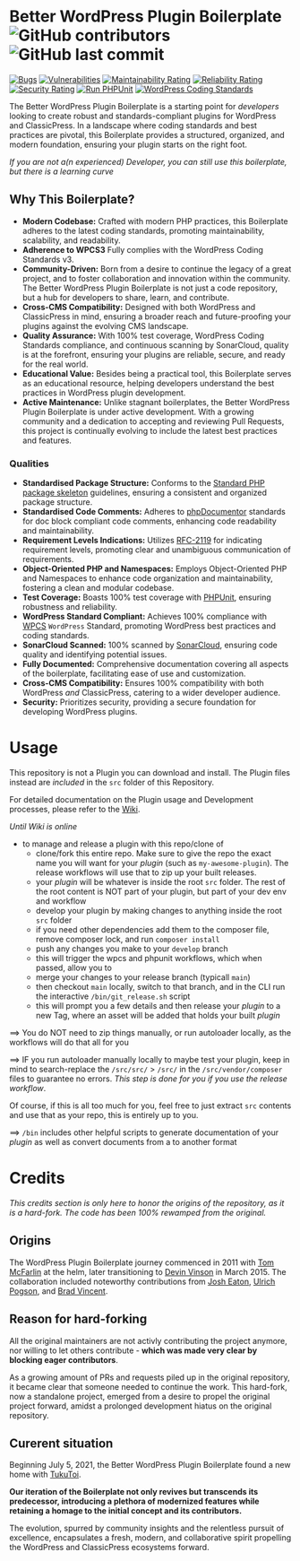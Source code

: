 # Better WordPress Plugin Boilerplate ![GitHub contributors](https://img.shields.io/github/contributors/TukuToi/better-wp-plugin-boilerplate) ![GitHub last commit](https://img.shields.io/github/last-commit/TukuToi/better-wp-plugin-boilerplate)
[![Bugs](https://sonarcloud.io/api/project_badges/measure?project=TukuToi_better-wp-plugin-boilerplate&metric=bugs)](https://sonarcloud.io/dashboard?id=TukuToi_better-wp-plugin-boilerplate) [![Vulnerabilities](https://sonarcloud.io/api/project_badges/measure?project=TukuToi_better-wp-plugin-boilerplate&metric=vulnerabilities)](https://sonarcloud.io/dashboard?id=TukuToi_better-wp-plugin-boilerplate) [![Maintainability Rating](https://sonarcloud.io/api/project_badges/measure?project=TukuToi_better-wp-plugin-boilerplate&metric=sqale_rating)](https://sonarcloud.io/dashboard?id=TukuToi_better-wp-plugin-boilerplate) [![Reliability Rating](https://sonarcloud.io/api/project_badges/measure?project=TukuToi_better-wp-plugin-boilerplate&metric=reliability_rating)](https://sonarcloud.io/dashboard?id=TukuToi_better-wp-plugin-boilerplate) [![Security Rating](https://sonarcloud.io/api/project_badges/measure?project=TukuToi_better-wp-plugin-boilerplate&metric=security_rating)](https://sonarcloud.io/dashboard?id=TukuToi_better-wp-plugin-boilerplate) [![Run PHPUnit](https://github.com/TukuToi/better-wp-plugin-boilerplate/actions/workflows/phpunit.yml/badge.svg)](https://github.com/TukuToi/better-wp-plugin-boilerplate/actions/workflows/phpunit.yml) [![WordPress Coding Standards](https://github.com/TukuToi/better-wp-plugin-boilerplate/actions/workflows/wpcs.yml/badge.svg)](https://github.com/TukuToi/better-wp-plugin-boilerplate/actions/workflows/wpcs.yml)

The Better WordPress Plugin Boilerplate is a starting point for *developers* looking to create robust and standards-compliant plugins for WordPress and ClassicPress. In a landscape where coding standards and best practices are pivotal, this Boilerplate provides a structured, organized, and modern foundation, ensuring your plugin starts on the right foot.

*If you are not a(n experienced) Developer, you can still use this boilerplate, but there is a learning curve*

## Why This Boilerplate?

- **Modern Codebase:** Crafted with modern PHP practices, this Boilerplate adheres to the latest coding standards, promoting maintainability, scalability, and readability.
- **Adherence to WPCS3** Fully complies with the WordPress Coding Standards v3.
- **Community-Driven:** Born from a desire to continue the legacy of a great project, and to foster collaboration and innovation within the community. The Better WordPress Plugin Boilerplate is not just a code repository, but a hub for developers to share, learn, and contribute.
- **Cross-CMS Compatibility:** Designed with both WordPress and ClassicPress in mind, ensuring a broader reach and future-proofing your plugins against the evolving CMS landscape.
- **Quality Assurance:** With 100% test coverage, WordPress Coding Standards compliance, and continuous scanning by SonarCloud, quality is at the forefront, ensuring your plugins are reliable, secure, and ready for the real world.
- **Educational Value:** Besides being a practical tool, this Boilerplate serves as an educational resource, helping developers understand the best practices in WordPress plugin development.
- **Active Maintenance:** Unlike stagnant boilerplates, the Better WordPress Plugin Boilerplate is under active development. With a growing community and a dedication to accepting and reviewing Pull Requests, this project is continually evolving to include the latest best practices and features.

### Qualities

- **Standardised Package Structure:** Conforms to the [Standard PHP package skeleton](https://github.com/php-pds/skeleton) guidelines, ensuring a consistent and organized package structure.
- **Standardised Code Comments:** Adheres to [phpDocumentor](https://docs.phpdoc.org/guide/guides/docblocks.html) standards for doc block compliant code comments, enhancing code readability and maintainability.
- **Requirement Levels Indications:** Utilizes [RFC-2119](https://datatracker.ietf.org/doc/html/rfc2119) for indicating requirement levels, promoting clear and unambiguous communication of requirements.
- **Object-Oriented PHP and Namespaces:** Employs Object-Oriented PHP and Namespaces to enhance code organization and maintainability, fostering a clean and modular codebase.
- **Test Coverage:** Boasts 100% test coverage with [PHPUnit](https://phpunit.de), ensuring robustness and reliability.
- **WordPress Standard Compliant:** Achieves 100% compliance with [WPCS](https://github.com/WordPress/WordPress-Coding-Standards) `WordPress` Standard, promoting WordPress best practices and coding standards.
- **SonarCloud Scanned:** 100% scanned by [SonarCloud](https://sonarcloud.io/projects), ensuring code quality and identifying potential issues.
- **Fully Documented:** Comprehensive documentation covering all aspects of the boilerplate, facilitating ease of use and customization.
- **Cross-CMS Compatibility:** Ensures 100% compatibility with both WordPress _and_ ClassicPress, catering to a wider developer audience.
- **Security:** Prioritizes security, providing a secure foundation for developing WordPress plugins.

# Usage

This repository is not a Plugin you can download and install. The Plugin files instead are _included_ in the `src` folder of this Repository.

For detailed documentation on the Plugin usage and Development processes, please refer to the [Wiki](https://github.com/TukuToi/better-wp-plugin-boilerplate/wiki).

_Until Wiki is online_
- to manage and release a plugin with this repo/clone of
    - clone/fork this entire repo. Make sure to give the repo the exact name you will want for your _plugin_ (such as `my-awesome-plugin`). The release workflows will use that to zip up your built releases.
	- your _plugin_ will be whatever is inside the root `src` folder. The rest of the root content is NOT part of your plugin, but part of your dev env and workflow
    - develop your plugin by making changes to anything inside the root `src` folder
	- if you need other dependencies add them to the composer file, remove composer lock, and run `composer install`
	- push any changes you make to your `develop` branch
	- this will trigger the wpcs and phpunit workflows, which when passed, allow you to
	- merge your changes to your release branch (typicall `main`)
	- then checkout `main` locally, switch to that branch, and in the CLI run the interactive `/bin/git_release.sh` script
	- this will prompt you a few details and then release your _plugin_ to a new Tag, where an asset will be added that holds your built _plugin_

==> You do NOT need to zip things manually, or run autoloader locally, as the workflows will do that all for you

==> IF you run autoloader manually locally to maybe test your plugin, keep in mind to search-replace the `/src/src/` > `/src/` in the `/src/vendor/composer` files to guarantee no errors. _This step is done for you if you use the release workflow_.


Of course, if this is all too much for you, feel free to just extract `src` contents and use that as your repo, this is entirely up to you.

==> `/bin` includes other helpful scripts to generate documentation of your _plugin_ as well as convert documents from a to another format

# Credits

*This credits section is only here to honor the origins of the repository, as it is a hard-fork. The code has been 100% rewamped from the original.*

## Origins

The WordPress Plugin Boilerplate journey commenced in 2011 with [Tom McFarlin](https://twitter.com/tommcfarlin/) at the helm, later transitioning to [Devin Vinson](https://github.com/DevinVinson) in March 2015. The collaboration included noteworthy contributions from [Josh Eaton](https://twitter.com/jjeaton), [Ulrich Pogson](https://twitter.com/grapplerulrich), and [Brad Vincent](https://twitter.com/themergency).

## Reason for hard-forking 

All the original maintainers are not activly contributing the project anymore, nor willing to let others contribute - **which was made very clear by blocking eager contributors**.

As a growing amount of PRs and requests piled up in the original repository, it became clear that someone needed to continue the work. This hard-fork, now a standalone project, emerged from a desire to propel the original project forward, amidst a prolonged development hiatus on the original repository.

## Curerent situation

Beginning July 5, 2021, the Better WordPress Plugin Boilerplate found a new home with [TukuToi](https://www.tukutoi.com/).

**Our iteration of the Boilerplate not only revives but transcends its predecessor, introducing a plethora of modernized features while retaining a homage to the initial concept and its contributors.** 

The evolution, spurred by community insights and the relentless pursuit of excellence, encapsulates a fresh, modern, and collaborative spirit propelling the WordPress and ClassicPress ecosystems forward.
